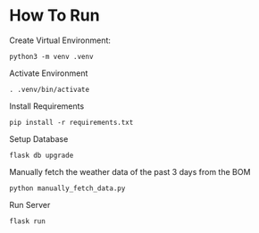 # How To Run

Create Virtual Environment:

``python3 -m venv .venv``

Activate Environment

``. .venv/bin/activate``

Install Requirements

``pip install -r requirements.txt``

Setup Database

``flask db upgrade``

Manually fetch the weather data of the past 3 days from the BOM

``python manually_fetch_data.py``

Run Server

``flask run``
